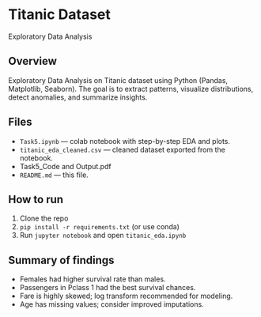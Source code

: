 # Titanic Dataset
Exploratory Data Analysis

## Overview
Exploratory Data Analysis on Titanic dataset using Python (Pandas, Matplotlib, Seaborn). The goal is to extract patterns, visualize distributions, detect anomalies, and summarize insights.

## Files
- `Task5.ipynb` — colab notebook with step-by-step EDA and plots.
- `titanic_eda_cleaned.csv` — cleaned dataset exported from the notebook.
- Task5_Code and Output.pdf
- `README.md` — this file.

## How to run
1. Clone the repo
2. `pip install -r requirements.txt` (or use conda)
3. Run `jupyter notebook` and open `titanic_eda.ipynb`

## Summary of findings
- Females had higher survival rate than males.
- Passengers in Pclass 1 had the best survival chances.
- Fare is highly skewed; log transform recommended for modeling.
- Age has missing values; consider improved imputations.
